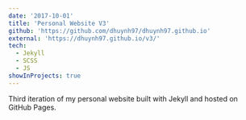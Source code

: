```yaml
---
date: '2017-10-01'
title: 'Personal Website V3'
github: 'https://github.com/dhuynh97/dhuynh97.github.io'
external: 'https://dhuynh97.github.io/v3/'
tech:
  - Jekyll
  - SCSS
  - JS
showInProjects: true
---
```


Third iteration of my personal website built with Jekyll and hosted on GitHub Pages.
